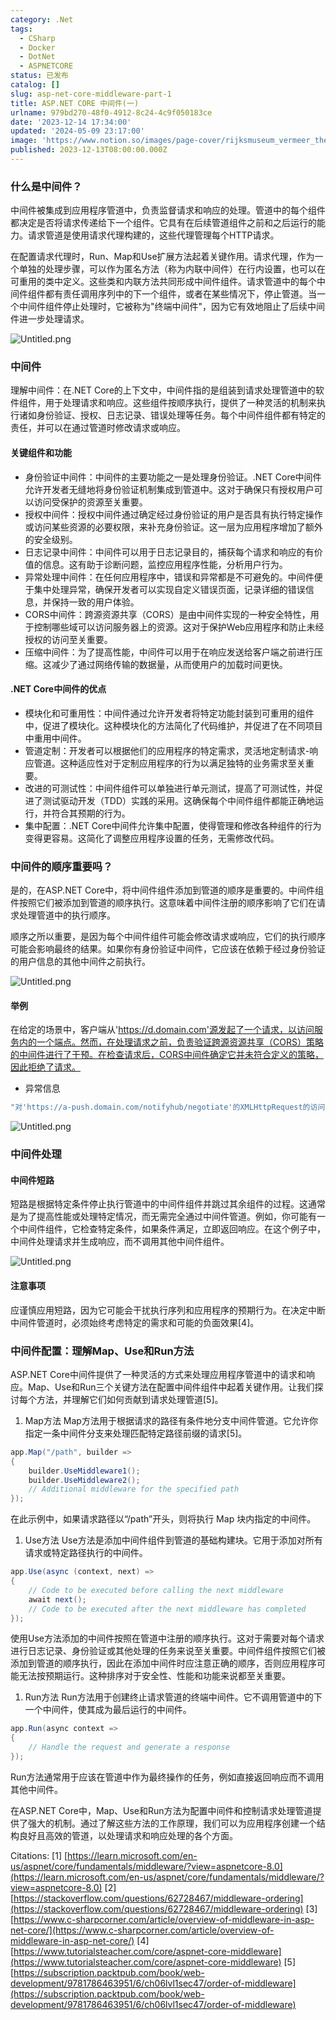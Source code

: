 ```yaml
---
category: .Net
tags:
  - CSharp
  - Docker
  - DotNet
  - ASPNETCORE
status: 已发布
catalog: []
slug: asp-net-core-middleware-part-1
title: ASP.NET CORE 中间件(一)
urlname: 979bd270-48f0-4912-8c24-4c9f050183ce
date: '2023-12-14 17:34:00'
updated: '2024-05-09 23:17:00'
image: 'https://www.notion.so/images/page-cover/rijksmuseum_vermeer_the_milkmaid.jpg'
published: 2023-12-13T08:00:00.000Z
---
```


### 什么是中间件？


中间件被集成到应用程序管道中，负责监督请求和响应的处理。管道中的每个组件都决定是否将请求传递给下一个组件。它具有在后续管道组件之前和之后运行的能力。请求管道是使用请求代理构建的，这些代理管理每个HTTP请求。


在配置请求代理时，Run、Map和Use扩展方法起着关键作用。请求代理，作为一个单独的处理步骤，可以作为匿名方法（称为内联中间件）在行内设置，也可以在可重用的类中定义。这些类和内联方法共同形成中间件组件。请求管道中的每个中间件组件都有责任调用序列中的下一个组件，或者在某些情况下，停止管道。当一个中间件组件停止处理时，它被称为"终端中间件"，因为它有效地阻止了后续中间件进一步处理请求。


![Untitled.png](https://prod-files-secure.s3.us-west-2.amazonaws.com/5d24fe63-e567-4804-86f9-9fdc62e13082/da807807-d02d-4fa1-86b6-db45e4678714/Untitled.png?X-Amz-Algorithm=AWS4-HMAC-SHA256&X-Amz-Content-Sha256=UNSIGNED-PAYLOAD&X-Amz-Credential=ASIAZI2LB4666NYPHPTZ%2F20250202%2Fus-west-2%2Fs3%2Faws4_request&X-Amz-Date=20250202T053502Z&X-Amz-Expires=3600&X-Amz-Security-Token=IQoJb3JpZ2luX2VjENz%2F%2F%2F%2F%2F%2F%2F%2F%2F%2FwEaCXVzLXdlc3QtMiJGMEQCICwyXHyJmEApkj8Sltuaoh2rzvSdQuO5kRiDaKU6BL1gAiBV816GxWZNkx%2F2wRO7IaQLCGwRN5IJyo%2B4%2FOVG3%2F8opyqIBAjl%2F%2F%2F%2F%2F%2F%2F%2F%2F%2F8BEAAaDDYzNzQyMzE4MzgwNSIM3VLMTxRCUlLP6c5KKtwD4AUS8lXWvQc8rZP1IpmC9WRoGf91Dfwfz8xA9QVGfmGsgpKLXUpBdFu4%2BWed%2FD96OCzeYj5ZN5qULY68zaKXRRl7xfAnDX8frlsFEdvrQUf6b23wFRDP8v3UqYO0HdQo1U6r2jfKL5qPDrOsyKUt0fzIzKSXaZuAD9yZzFMLA7mBRsDa4GWKoOAc8Lt7smbCBVkveI2%2BkeLwHc5Lms6vKbzATsjzTpguem%2B8vSdZ%2F0%2FxvMu2Cfv19e7YdzCcxaHxQRr37ydEKec6476NR%2FeBZiSUcikkSTmVntKBNjO1wv6Pa%2FFPdv3p1WHjZPyAzKcybiTbEQQBYjolImu9YL1MDXFCc9gKmYcEmHElZJBFLM%2BQRJZeVuW0TlMFAcrDh%2B%2BHL5MXDfPMcdFC1yE1CVwohezCp7uvuypx6nKHIJjYgSFZ0q50stHLNqOjxSiLNjU6AhazJM8fPxyjMkSiWm7Kj6rGX5lIx4UyfRXcC%2Bmir1ABmxs%2FWnT25j64B9Z%2FHYExFvxX0NausTp5OLL%2BpDMAnUixmR3kSiq4UNhUfchUd8qi0lU%2B9QYbYz4AzJpcMzoEiuQa2xZjefMxm6MJtWTzrbSlUoY%2FbUo1nCEWTT6aenur13JhQ2oAVSPBnZYwj%2BH7vAY6pgHOV%2FXo0eT8jhL0aLj9lbhTSRGeuYE%2FVgwmrcr%2FtcdLmD96lGHQrfLzlhzc0JilRCEsRUMeR1SxyetIqjkr3XlwFnOtKGhK3msdb6XuJihNPjYiyzRxLjh95B5uohzrwi30yqUrcU07sFjDf8BQvBVdgBucco%2FYpZSJBwtmmIG0AMcU5blseviLLr%2BTRkz8cjEgtP6alGc5Su78aNuOR7btRl7Bguh1&X-Amz-Signature=efec8c9ce01c8e2115e237f8110bc57126c13dd68ef907d75955d407ccd4d3ac&X-Amz-SignedHeaders=host&x-id=GetObject)


### 中间件


理解中间件：在.NET Core的上下文中，中间件指的是组装到请求处理管道中的软件组件，用于处理请求和响应。这些组件按顺序执行，提供了一种灵活的机制来执行诸如身份验证、授权、日志记录、错误处理等任务。每个中间件组件都有特定的责任，并可以在通过管道时修改请求或响应。


#### 关键组件和功能

- 身份验证中间件：中间件的主要功能之一是处理身份验证。.NET Core中间件允许开发者无缝地将身份验证机制集成到管道中。这对于确保只有授权用户可以访问受保护的资源至关重要。
- 授权中间件：授权中间件通过确定经过身份验证的用户是否具有执行特定操作或访问某些资源的必要权限，来补充身份验证。这一层为应用程序增加了额外的安全级别。
- 日志记录中间件：中间件可以用于日志记录目的，捕获每个请求和响应的有价值的信息。这有助于诊断问题，监控应用程序性能，分析用户行为。
- 异常处理中间件：在任何应用程序中，错误和异常都是不可避免的。中间件便于集中处理异常，确保开发者可以实现自定义错误页面，记录详细的错误信息，并保持一致的用户体验。
- CORS中间件：跨源资源共享（CORS）是由中间件实现的一种安全特性，用于控制哪些域可以访问服务器上的资源。这对于保护Web应用程序和防止未经授权的访问至关重要。
- 压缩中间件：为了提高性能，中间件可以用于在响应发送给客户端之前进行压缩。这减少了通过网络传输的数据量，从而使用户的加载时间更快。

#### .NET Core中间件的优点

- 模块化和可重用性：中间件通过允许开发者将特定功能封装到可重用的组件中，促进了模块化。这种模块化的方法简化了代码维护，并促进了在不同项目中重用中间件。
- 管道定制：开发者可以根据他们的应用程序的特定需求，灵活地定制请求-响应管道。这种适应性对于定制应用程序的行为以满足独特的业务需求至关重要。
- 改进的可测试性：中间件组件可以单独进行单元测试，提高了可测试性，并促进了测试驱动开发（TDD）实践的采用。这确保每个中间件组件都能正确地运行，并符合其预期的行为。
- 集中配置：.NET Core中间件允许集中配置，使得管理和修改各种组件的行为变得更容易。这简化了调整应用程序设置的任务，无需修改代码。

### 中间件的顺序重要吗？


是的，在ASP.NET Core中，将中间件组件添加到管道的顺序是重要的。中间件组件按照它们被添加到管道的顺序执行。这意味着中间件注册的顺序影响了它们在请求处理管道中的执行顺序。


顺序之所以重要，是因为每个中间件组件可能会修改请求或响应，它们的执行顺序可能会影响最终的结果。如果你有身份验证中间件，它应该在依赖于经过身份验证的用户信息的其他中间件之前执行。


![Untitled.png](https://prod-files-secure.s3.us-west-2.amazonaws.com/5d24fe63-e567-4804-86f9-9fdc62e13082/24f795a2-1c5a-4a6b-a0d8-2afb160076f1/Untitled.png?X-Amz-Algorithm=AWS4-HMAC-SHA256&X-Amz-Content-Sha256=UNSIGNED-PAYLOAD&X-Amz-Credential=ASIAZI2LB4666NYPHPTZ%2F20250202%2Fus-west-2%2Fs3%2Faws4_request&X-Amz-Date=20250202T053502Z&X-Amz-Expires=3600&X-Amz-Security-Token=IQoJb3JpZ2luX2VjENz%2F%2F%2F%2F%2F%2F%2F%2F%2F%2FwEaCXVzLXdlc3QtMiJGMEQCICwyXHyJmEApkj8Sltuaoh2rzvSdQuO5kRiDaKU6BL1gAiBV816GxWZNkx%2F2wRO7IaQLCGwRN5IJyo%2B4%2FOVG3%2F8opyqIBAjl%2F%2F%2F%2F%2F%2F%2F%2F%2F%2F8BEAAaDDYzNzQyMzE4MzgwNSIM3VLMTxRCUlLP6c5KKtwD4AUS8lXWvQc8rZP1IpmC9WRoGf91Dfwfz8xA9QVGfmGsgpKLXUpBdFu4%2BWed%2FD96OCzeYj5ZN5qULY68zaKXRRl7xfAnDX8frlsFEdvrQUf6b23wFRDP8v3UqYO0HdQo1U6r2jfKL5qPDrOsyKUt0fzIzKSXaZuAD9yZzFMLA7mBRsDa4GWKoOAc8Lt7smbCBVkveI2%2BkeLwHc5Lms6vKbzATsjzTpguem%2B8vSdZ%2F0%2FxvMu2Cfv19e7YdzCcxaHxQRr37ydEKec6476NR%2FeBZiSUcikkSTmVntKBNjO1wv6Pa%2FFPdv3p1WHjZPyAzKcybiTbEQQBYjolImu9YL1MDXFCc9gKmYcEmHElZJBFLM%2BQRJZeVuW0TlMFAcrDh%2B%2BHL5MXDfPMcdFC1yE1CVwohezCp7uvuypx6nKHIJjYgSFZ0q50stHLNqOjxSiLNjU6AhazJM8fPxyjMkSiWm7Kj6rGX5lIx4UyfRXcC%2Bmir1ABmxs%2FWnT25j64B9Z%2FHYExFvxX0NausTp5OLL%2BpDMAnUixmR3kSiq4UNhUfchUd8qi0lU%2B9QYbYz4AzJpcMzoEiuQa2xZjefMxm6MJtWTzrbSlUoY%2FbUo1nCEWTT6aenur13JhQ2oAVSPBnZYwj%2BH7vAY6pgHOV%2FXo0eT8jhL0aLj9lbhTSRGeuYE%2FVgwmrcr%2FtcdLmD96lGHQrfLzlhzc0JilRCEsRUMeR1SxyetIqjkr3XlwFnOtKGhK3msdb6XuJihNPjYiyzRxLjh95B5uohzrwi30yqUrcU07sFjDf8BQvBVdgBucco%2FYpZSJBwtmmIG0AMcU5blseviLLr%2BTRkz8cjEgtP6alGc5Su78aNuOR7btRl7Bguh1&X-Amz-Signature=199547d19c4175bfa3f59295e079a5bebf2e1c823947b88d9ce9a6b26ac934fc&X-Amz-SignedHeaders=host&x-id=GetObject)


#### 举例


在给定的场景中，客户端从'https://d.domain.com'源发起了一个请求，以访问服务内的一个端点。然而，在处理请求之前，负责验证跨源资源共享（CORS）策略的中间件进行了干预。在检查请求后，CORS中间件确定它并未符合定义的策略，因此拒绝了请求。

- 异常信息

```c#
"对'https://a-push.domain.com/notifyhub/negotiate'的XMLHttpRequest的访问，源自'https://d.domain.com'，已被CORS策略阻止：预检请求的响应未通过访问控制检查：请求的资源上没有'Access-Control-Allow-Origin'头。"[1][2][3]
```


![Untitled.png](https://prod-files-secure.s3.us-west-2.amazonaws.com/5d24fe63-e567-4804-86f9-9fdc62e13082/371d9517-dafe-4432-94b7-2d14d1593167/Untitled.png?X-Amz-Algorithm=AWS4-HMAC-SHA256&X-Amz-Content-Sha256=UNSIGNED-PAYLOAD&X-Amz-Credential=ASIAZI2LB4666NYPHPTZ%2F20250202%2Fus-west-2%2Fs3%2Faws4_request&X-Amz-Date=20250202T053502Z&X-Amz-Expires=3600&X-Amz-Security-Token=IQoJb3JpZ2luX2VjENz%2F%2F%2F%2F%2F%2F%2F%2F%2F%2FwEaCXVzLXdlc3QtMiJGMEQCICwyXHyJmEApkj8Sltuaoh2rzvSdQuO5kRiDaKU6BL1gAiBV816GxWZNkx%2F2wRO7IaQLCGwRN5IJyo%2B4%2FOVG3%2F8opyqIBAjl%2F%2F%2F%2F%2F%2F%2F%2F%2F%2F8BEAAaDDYzNzQyMzE4MzgwNSIM3VLMTxRCUlLP6c5KKtwD4AUS8lXWvQc8rZP1IpmC9WRoGf91Dfwfz8xA9QVGfmGsgpKLXUpBdFu4%2BWed%2FD96OCzeYj5ZN5qULY68zaKXRRl7xfAnDX8frlsFEdvrQUf6b23wFRDP8v3UqYO0HdQo1U6r2jfKL5qPDrOsyKUt0fzIzKSXaZuAD9yZzFMLA7mBRsDa4GWKoOAc8Lt7smbCBVkveI2%2BkeLwHc5Lms6vKbzATsjzTpguem%2B8vSdZ%2F0%2FxvMu2Cfv19e7YdzCcxaHxQRr37ydEKec6476NR%2FeBZiSUcikkSTmVntKBNjO1wv6Pa%2FFPdv3p1WHjZPyAzKcybiTbEQQBYjolImu9YL1MDXFCc9gKmYcEmHElZJBFLM%2BQRJZeVuW0TlMFAcrDh%2B%2BHL5MXDfPMcdFC1yE1CVwohezCp7uvuypx6nKHIJjYgSFZ0q50stHLNqOjxSiLNjU6AhazJM8fPxyjMkSiWm7Kj6rGX5lIx4UyfRXcC%2Bmir1ABmxs%2FWnT25j64B9Z%2FHYExFvxX0NausTp5OLL%2BpDMAnUixmR3kSiq4UNhUfchUd8qi0lU%2B9QYbYz4AzJpcMzoEiuQa2xZjefMxm6MJtWTzrbSlUoY%2FbUo1nCEWTT6aenur13JhQ2oAVSPBnZYwj%2BH7vAY6pgHOV%2FXo0eT8jhL0aLj9lbhTSRGeuYE%2FVgwmrcr%2FtcdLmD96lGHQrfLzlhzc0JilRCEsRUMeR1SxyetIqjkr3XlwFnOtKGhK3msdb6XuJihNPjYiyzRxLjh95B5uohzrwi30yqUrcU07sFjDf8BQvBVdgBucco%2FYpZSJBwtmmIG0AMcU5blseviLLr%2BTRkz8cjEgtP6alGc5Su78aNuOR7btRl7Bguh1&X-Amz-Signature=372b85e37d9ade4e50a0df5e77dbe1a08d70aaee158ea41f27d8e6d53acbae02&X-Amz-SignedHeaders=host&x-id=GetObject)


### 中间件处理


#### 中间件短路
短路是根据特定条件停止执行管道中的中间件组件并跳过其余组件的过程。这通常是为了提高性能或处理特定情况，而无需完全通过中间件管道。例如，你可能有一个中间件组件，它检查特定条件，如果条件满足，立即返回响应。在这个例子中，中间件处理请求并生成响应，而不调用其他中间件组件。


![Untitled.png](https://prod-files-secure.s3.us-west-2.amazonaws.com/5d24fe63-e567-4804-86f9-9fdc62e13082/e8a1d943-cb51-4723-936e-23c6af2fb0f9/Untitled.png?X-Amz-Algorithm=AWS4-HMAC-SHA256&X-Amz-Content-Sha256=UNSIGNED-PAYLOAD&X-Amz-Credential=ASIAZI2LB4666NYPHPTZ%2F20250202%2Fus-west-2%2Fs3%2Faws4_request&X-Amz-Date=20250202T053502Z&X-Amz-Expires=3600&X-Amz-Security-Token=IQoJb3JpZ2luX2VjENz%2F%2F%2F%2F%2F%2F%2F%2F%2F%2FwEaCXVzLXdlc3QtMiJGMEQCICwyXHyJmEApkj8Sltuaoh2rzvSdQuO5kRiDaKU6BL1gAiBV816GxWZNkx%2F2wRO7IaQLCGwRN5IJyo%2B4%2FOVG3%2F8opyqIBAjl%2F%2F%2F%2F%2F%2F%2F%2F%2F%2F8BEAAaDDYzNzQyMzE4MzgwNSIM3VLMTxRCUlLP6c5KKtwD4AUS8lXWvQc8rZP1IpmC9WRoGf91Dfwfz8xA9QVGfmGsgpKLXUpBdFu4%2BWed%2FD96OCzeYj5ZN5qULY68zaKXRRl7xfAnDX8frlsFEdvrQUf6b23wFRDP8v3UqYO0HdQo1U6r2jfKL5qPDrOsyKUt0fzIzKSXaZuAD9yZzFMLA7mBRsDa4GWKoOAc8Lt7smbCBVkveI2%2BkeLwHc5Lms6vKbzATsjzTpguem%2B8vSdZ%2F0%2FxvMu2Cfv19e7YdzCcxaHxQRr37ydEKec6476NR%2FeBZiSUcikkSTmVntKBNjO1wv6Pa%2FFPdv3p1WHjZPyAzKcybiTbEQQBYjolImu9YL1MDXFCc9gKmYcEmHElZJBFLM%2BQRJZeVuW0TlMFAcrDh%2B%2BHL5MXDfPMcdFC1yE1CVwohezCp7uvuypx6nKHIJjYgSFZ0q50stHLNqOjxSiLNjU6AhazJM8fPxyjMkSiWm7Kj6rGX5lIx4UyfRXcC%2Bmir1ABmxs%2FWnT25j64B9Z%2FHYExFvxX0NausTp5OLL%2BpDMAnUixmR3kSiq4UNhUfchUd8qi0lU%2B9QYbYz4AzJpcMzoEiuQa2xZjefMxm6MJtWTzrbSlUoY%2FbUo1nCEWTT6aenur13JhQ2oAVSPBnZYwj%2BH7vAY6pgHOV%2FXo0eT8jhL0aLj9lbhTSRGeuYE%2FVgwmrcr%2FtcdLmD96lGHQrfLzlhzc0JilRCEsRUMeR1SxyetIqjkr3XlwFnOtKGhK3msdb6XuJihNPjYiyzRxLjh95B5uohzrwi30yqUrcU07sFjDf8BQvBVdgBucco%2FYpZSJBwtmmIG0AMcU5blseviLLr%2BTRkz8cjEgtP6alGc5Su78aNuOR7btRl7Bguh1&X-Amz-Signature=4065e9bd874e099c5f07e42a590acae5b1656e28897e821c57e95105ccdd1672&X-Amz-SignedHeaders=host&x-id=GetObject)


#### 注意事项


应谨慎应用短路，因为它可能会干扰执行序列和应用程序的预期行为。在决定中断中间件管道时，必须始终考虑特定的需求和可能的负面效果[4]。


### 中间件配置：理解Map、Use和Run方法


ASP.NET Core中间件提供了一种灵活的方式来处理应用程序管道中的请求和响应。Map、Use和Run三个关键方法在配置中间件组件中起着关键作用。让我们探讨每个方法，并理解它们如何贡献到请求处理管道[5]。

1. Map方法
Map方法用于根据请求的路径有条件地分支中间件管道。它允许你指定一条中间件分支来处理匹配特定路径前缀的请求[5]。

```c#
app.Map("/path", builder =>
{
    builder.UseMiddleware1();
    builder.UseMiddleware2();
    // Additional middleware for the specified path
});
```


在此示例中，如果请求路径以“/path”开头，则将执行 Map 块内指定的中间件。

1. Use方法
Use方法是添加中间件组件到管道的基础构建块。它用于添加对所有请求或特定路径执行的中间件。

```c#
app.Use(async (context, next) =>
{
    // Code to be executed before calling the next middleware
    await next();
    // Code to be executed after the next middleware has completed
});
```


使用Use方法添加的中间件按照在管道中注册的顺序执行。这对于需要对每个请求进行日志记录、身份验证或其他处理的任务来说至关重要。中间件组件按照它们被添加到管道的顺序执行，因此在添加中间件时应注意正确的顺序，否则应用程序可能无法按预期运行。这种排序对于安全性、性能和功能来说都至关重要。

1. Run方法
Run方法用于创建终止请求管道的终端中间件。它不调用管道中的下一个中间件，使其成为最后运行的中间件。

```c#
app.Run(async context =>
{
    // Handle the request and generate a response
});
```


Run方法通常用于应该在管道中作为最终操作的任务，例如直接返回响应而不调用其他中间件。


在ASP.NET Core中，Map、Use和Run方法为配置中间件和控制请求处理管道提供了强大的机制。通过了解这些方法的工作原理，我们可以为应用程序创建一个结构良好且高效的管道，以处理请求和响应处理的各个方面。


Citations:
[1] [https://learn.microsoft.com/en-us/aspnet/core/fundamentals/middleware/?view=aspnetcore-8.0](https://learn.microsoft.com/en-us/aspnet/core/fundamentals/middleware/?view=aspnetcore-8.0)
[2] [https://stackoverflow.com/questions/62728467/middleware-ordering](https://stackoverflow.com/questions/62728467/middleware-ordering)
[3] [https://www.c-sharpcorner.com/article/overview-of-middleware-in-asp-net-core/](https://www.c-sharpcorner.com/article/overview-of-middleware-in-asp-net-core/)
[4] [https://www.tutorialsteacher.com/core/aspnet-core-middleware](https://www.tutorialsteacher.com/core/aspnet-core-middleware)
[5] [https://subscription.packtpub.com/book/web-development/9781786463951/6/ch06lvl1sec47/order-of-middleware](https://subscription.packtpub.com/book/web-development/9781786463951/6/ch06lvl1sec47/order-of-middleware)

